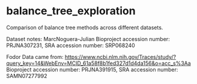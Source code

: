 # balance_tree_exploration
Comparison of balance tree methods across different datasets.

Dataset notes:
MarcNoguera-Julian
  Bioproject accession number: PRJNA307231, SRA accession number: SRP068240
  
Fodor 
Data came from:
  https://www.ncbi.nlm.nih.gov/Traces/study/?query_key=14&WebEnv=MCID_61a58f8b1fed327d1d4da156&o=acc_s%3Aa
  Bioproject accession number: PRJNA391915, SRA accession number: SAMN07277992
	

